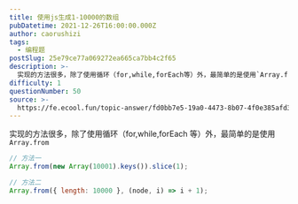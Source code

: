 ```yaml
---
title: 使用js生成1-10000的数组
pubDatetime: 2021-12-26T16:00:00.000Z
author: caorushizi
tags:
  - 编程题
postSlug: 25e79ce77a069272ea665ca7bb4c2f65
description: >-
  实现的方法很多，除了使用循环（for,while,forEach等）外，最简单的是使用`Array.from````js//方法一Array.from(newArray(10001).keys()).
difficulty: 1
questionNumber: 50
source: >-
  https://fe.ecool.fun/topic-answer/fd0bb7e5-19a0-4473-8b07-4f0e385afd3c?orderBy=updateTime&order=desc&tagId=26
---
```


实现的方法很多，除了使用循环（for,while,forEach 等）外，最简单的是使用`Array.from`

```js
// 方法一
Array.from(new Array(10001).keys()).slice(1);

// 方法二
Array.from({ length: 10000 }, (node, i) => i + 1);
```
